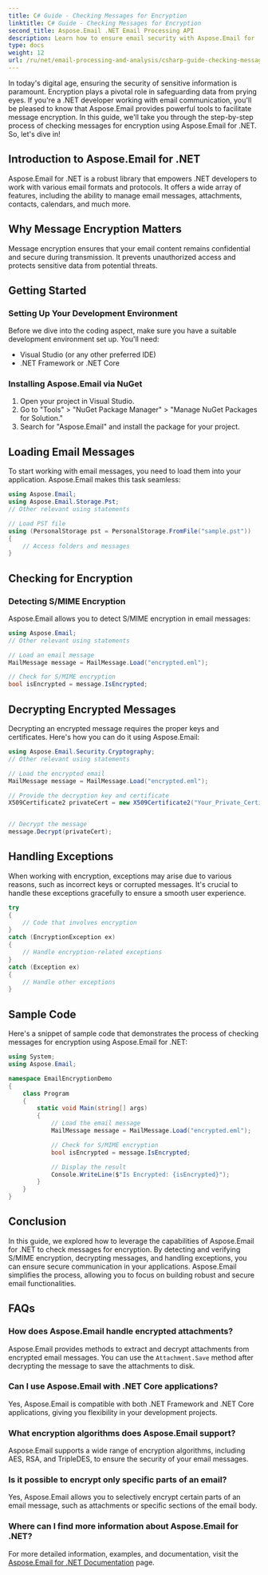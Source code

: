 ```yaml
---
title: C# Guide - Checking Messages for Encryption
linktitle: C# Guide - Checking Messages for Encryption
second_title: Aspose.Email .NET Email Processing API
description: Learn how to ensure email security with Aspose.Email for .NET. Check for encryption, decrypt messages, and more.
type: docs
weight: 12
url: /ru/net/email-processing-and-analysis/csharp-guide-checking-messages-for-encryption/
---
```


In today's digital age, ensuring the security of sensitive information is paramount. Encryption plays a pivotal role in safeguarding data from prying eyes. If you're a .NET developer working with email communication, you'll be pleased to know that Aspose.Email provides powerful tools to facilitate message encryption. In this guide, we'll take you through the step-by-step process of checking messages for encryption using Aspose.Email for .NET. So, let's dive in!

## Introduction to Aspose.Email for .NET

Aspose.Email for .NET is a robust library that empowers .NET developers to work with various email formats and protocols. It offers a wide array of features, including the ability to manage email messages, attachments, contacts, calendars, and much more.

## Why Message Encryption Matters

Message encryption ensures that your email content remains confidential and secure during transmission. It prevents unauthorized access and protects sensitive data from potential threats.

## Getting Started

### Setting Up Your Development Environment

Before we dive into the coding aspect, make sure you have a suitable development environment set up. You'll need:

- Visual Studio (or any other preferred IDE)
- .NET Framework or .NET Core

### Installing Aspose.Email via NuGet

1. Open your project in Visual Studio.
2. Go to "Tools" > "NuGet Package Manager" > "Manage NuGet Packages for Solution."
3. Search for "Aspose.Email" and install the package for your project.

## Loading Email Messages

To start working with email messages, you need to load them into your application. Aspose.Email makes this task seamless:

```csharp
using Aspose.Email;
using Aspose.Email.Storage.Pst;
// Other relevant using statements

// Load PST file
using (PersonalStorage pst = PersonalStorage.FromFile("sample.pst"))
{
    // Access folders and messages
}
```

## Checking for Encryption

### Detecting S/MIME Encryption

Aspose.Email allows you to detect S/MIME encryption in email messages:

```csharp
using Aspose.Email;
// Other relevant using statements

// Load an email message
MailMessage message = MailMessage.Load("encrypted.eml");

// Check for S/MIME encryption
bool isEncrypted = message.IsEncrypted;
```

## Decrypting Encrypted Messages

Decrypting an encrypted message requires the proper keys and certificates. Here's how you can do it using Aspose.Email:

```csharp
using Aspose.Email.Security.Cryptography;
// Other relevant using statements

// Load the encrypted email
MailMessage message = MailMessage.Load("encrypted.eml");

// Provide the decryption key and certificate
X509Certificate2 privateCert = new X509Certificate2("Your_Private_Certificate_File" );


// Decrypt the message
message.Decrypt(privateCert);
```

## Handling Exceptions

When working with encryption, exceptions may arise due to various reasons, such as incorrect keys or corrupted messages. It's crucial to handle these exceptions gracefully to ensure a smooth user experience.

```csharp
try
{
    // Code that involves encryption
}
catch (EncryptionException ex)
{
    // Handle encryption-related exceptions
}
catch (Exception ex)
{
    // Handle other exceptions
}
```

## Sample Code

Here's a snippet of sample code that demonstrates the process of checking messages for encryption using Aspose.Email for .NET:

```csharp
using System;
using Aspose.Email;

namespace EmailEncryptionDemo
{
    class Program
    {
        static void Main(string[] args)
        {
            // Load the email message
            MailMessage message = MailMessage.Load("encrypted.eml");

            // Check for S/MIME encryption
            bool isEncrypted = message.IsEncrypted;

            // Display the result
            Console.WriteLine($"Is Encrypted: {isEncrypted}");
        }
    }
}
```

## Conclusion

In this guide, we explored how to leverage the capabilities of Aspose.Email for .NET to check messages for encryption. By detecting and verifying S/MIME encryption, decrypting messages, and handling exceptions, you can ensure secure communication in your applications. Aspose.Email simplifies the process, allowing you to focus on building robust and secure email functionalities.

## FAQs

### How does Aspose.Email handle encrypted attachments?

Aspose.Email provides methods to extract and decrypt attachments from encrypted email messages. You can use the `Attachment.Save` method after decrypting the message to save the attachments to disk.

### Can I use Aspose.Email with .NET Core applications?

Yes, Aspose.Email is compatible with both .NET Framework and .NET Core applications, giving you flexibility in your development projects.

### What encryption algorithms does Aspose.Email support?

Aspose.Email supports a wide range of encryption algorithms, including AES, RSA, and TripleDES, to ensure the security of your email messages.

### Is it possible to encrypt only specific parts of an email?

Yes, Aspose.Email allows you to selectively encrypt certain parts of an email message, such as attachments or specific sections of the email body.

### Where can I find more information about Aspose.Email for .NET?

For more detailed information, examples, and documentation, visit the [Aspose.Email for .NET Documentation](https://reference.aspose.com/email/net) page.